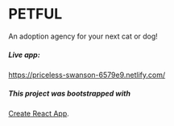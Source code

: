 # PETFUL
An adoption agency for your next cat or dog!

##### Live app: 
https://priceless-swanson-6579e9.netlify.com/


##### This project was bootstrapped with 
[Create React App](https://github.com/facebookincubator/create-react-app).